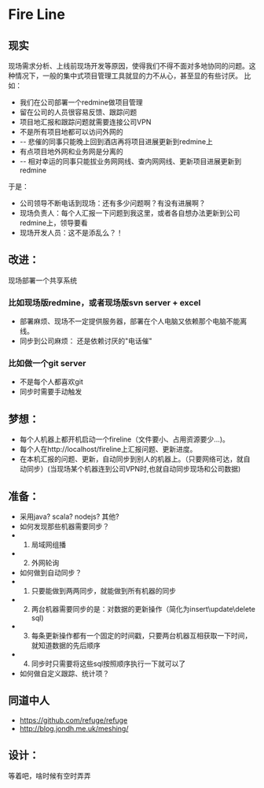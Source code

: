 # Fire Line


## 现实
现场需求分析、上线前现场开发等原因，使得我们不得不面对多地协同的问题。这种情况下，一般的集中式项目管理工具就显的力不从心，甚至显的有些讨厌。
比如：

* 我们在公司部署一个redmine做项目管理
* 留在公司的人员很容易反馈、跟踪问题
* 项目地汇报和跟踪问题就需要连接公司VPN
* 不是所有项目地都可以访问外网的
* -- 悲催的同事只能晚上回到酒店再将项目进展更新到redmine上
* 有点项目地外网和业务网是分离的
* -- 相对幸运的同事只能拔业务网网线、查内网网线、更新项目进展更新到redmine
	
于是：

* 公司领导不断电话到现场：还有多少问题啊？有没有进展啊？
* 现场负责人：每个人汇报一下问题到我这里，或者各自想办法更新到公司redmine上，领导要看
* 现场开发人员：这不是添乱么？！


## 改进：
现场部署一个共享系统

### 比如现场版redmine，或者现场版svn server + excel 
* 部署麻烦、现场不一定提供服务器，部署在个人电脑又依赖那个电脑不能离线。
* 同步到公司麻烦： 还是依赖讨厌的"电话催"

### 比如做一个git server
* 不是每个人都喜欢git
* 同步时需要手动触发

## 梦想：
* 每个人机器上都开机启动一个fireline（文件要小、占用资源要少...)。
* 每个人在http://localhost/fireline上汇报问题、更新进度。
* 在本机汇报的问题、更新，自动同步到别人的机器上。（只要网络可达，就自动同步）(当现场某个机器连到公司VPN时,也就自动同步现场和公司数据)
	
## 准备：
* 采用java? scala? nodejs? 其他?
* 如何发现那些机器需要同步？
* 1.  局域网组播
* 2.  外网轮询
* 如何做到自动同步？ 
* 1. 只要能做到两两同步，就能做到所有机器的同步
* 2. 两台机器需要同步的是：对数据的更新操作（简化为insert\update\delete sql)
* 3. 每条更新操作都有一个固定的时间戳，只要两台机器互相获取一下时间，就知道数据的先后顺序
* 4. 同步时只需要将这些sql按照顺序执行一下就可以了
* 如何做自定义跟踪、统计项？

## 同道中人
* https://github.com/refuge/refuge
* http://blog.jondh.me.uk/meshing/

## 设计：
等着吧，啥时候有空时弄弄

